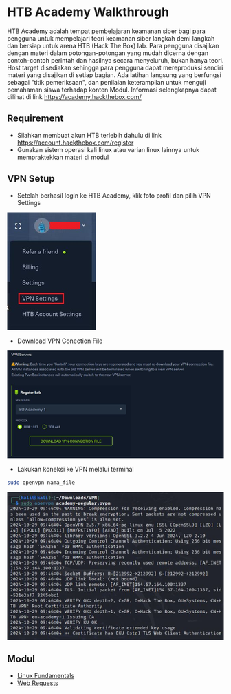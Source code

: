 # HTB Academy Walkthrough
HTB Academy adalah tempat pembelajaran keamanan siber bagi para pengguna untuk mempelajari teori keamanan siber langkah demi langkah dan bersiap untuk arena HTB (Hack The Box) lab. Para pengguna disajikan dengan materi dalam potongan-potongan yang mudah dicerna dengan contoh-contoh perintah dan hasilnya secara menyeluruh, bukan hanya teori. Host target disediakan sehingga para pengguna dapat mereproduksi sendiri materi yang disajikan di setiap bagian. Ada latihan langsung yang berfungsi sebagai "titik pemeriksaan", dan penilaian keterampilan untuk menguji pemahaman siswa terhadap konten Modul. Informasi selengkapnya dapat dilihat di link https://academy.hackthebox.com/

## Requirement
- Silahkan membuat akun HTB terlebih dahulu di link https://account.hackthebox.com/register  
- Gunakan sistem operasi kali linux atau varian linux lainnya untuk mempraktekkan materi di modul

## VPN Setup
- Setelah berhasil login ke HTB Academy, klik foto profil dan pilih VPN Settings

![alt text](https://github.com/rahardian-dwi-saputra/htb-academy-walkthrough/blob/main/setup/setup%201.JPG)

- Download VPN Conection File

![alt text](https://github.com/rahardian-dwi-saputra/htb-academy-walkthrough/blob/main/setup/setup%202.JPG)

- Lakukan koneksi ke VPN melalui terminal
```sh
sudo openvpn nama_file
```

![alt text](https://github.com/rahardian-dwi-saputra/htb-academy-walkthrough/blob/main/setup/setup%203.JPG)

## Modul
- [Linux Fundamentals](Linux%20fundamentals)
- [Web Requests](Web%20requests)